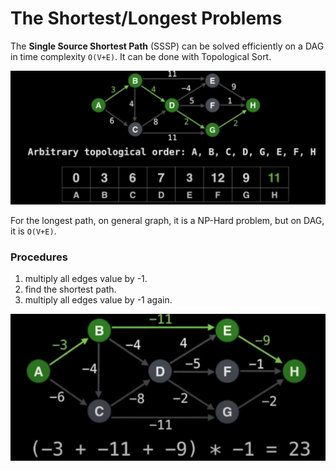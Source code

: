 # The Shortest/Longest Problems

The **Single Source Shortest Path** (SSSP) can be solved efficiently on a DAG in time complexity `O(V+E)`. It can be done with Topological Sort.

![sssp](sssp.png)

For the longest path, on general graph, it is a NP-Hard problem, but on DAG, it is `O(V+E)`.

### Procedures

1. multiply all edges value by -1.
2. find the shortest path.
3. multiply all edges value by -1 again.

![longest-path-dag](longest-path-dag.png)
